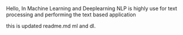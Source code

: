 
Hello, 
 In Machine Learning and Deeplearning NLP is highly use for text processing and performing the text based application

this is updated readme.md ml and dl.
